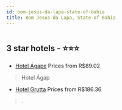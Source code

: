 ```yaml
---
id: bom-jesus-da-lapa-state-of-bahia
title: Bom Jesus da Lapa, State of Bahia
---
```


<center><img src="https://static.hotelurbano.com/reservas/prod0/9/9161/5a8709de2b7ec_hotel-agape.jpg" alt="" /></center>


##  3 star hotels - ⭐️⭐️⭐️

-    [Hotel Ágape](https://us.hurb.com/br/hotels/bom-jesus-da-lapa/hotel-agape-9161?cmp=18055) Prices from R$89.02
   > Hotel Ágap
-    [Hotel Grutta](https://us.hurb.com/br/hotels/bom-jesus-da-lapa/hotel-grutta-8874?cmp=18055) Prices from R$186.36
   > .
